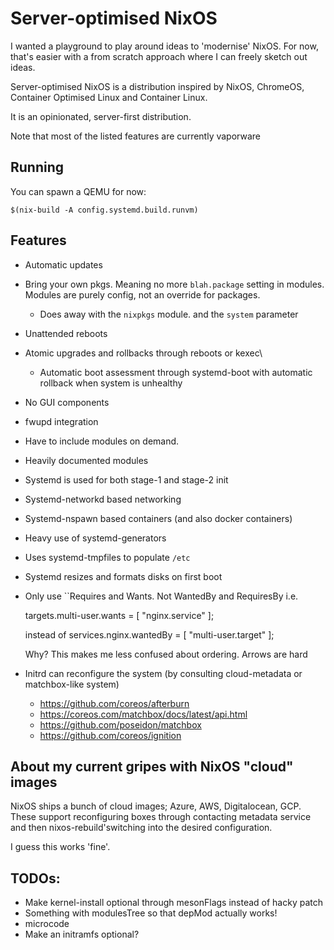 # Server-optimised NixOS

I wanted a playground to play around ideas to 'modernise' NixOS.
For now, that's easier with a from scratch approach where I can
freely sketch out ideas.

Server-optimised NixOS is a distribution inspired
by  NixOS, ChromeOS, Container Optimised Linux and  Container Linux.

It is an opinionated, server-first distribution.

Note that most of the listed features are currently vaporware

## Running
You can spawn a QEMU for now:
```
$(nix-build -A config.systemd.build.runvm)
```

## Features
* Automatic updates
* Bring your own pkgs.  Meaning no more `blah.package` setting in modules. Modules are purely config, not an override for packages.
  * Does away with the `nixpkgs` module. and the `system` parameter
* Unattended reboots
* Atomic upgrades and rollbacks through reboots or kexec\
  * Automatic boot assessment through systemd-boot with automatic rollback when system is unhealthy
* No GUI components
* fwupd integration
* Have to include modules on demand.
* Heavily documented modules
* Systemd is used for both stage-1 and stage-2 init
* Systemd-networkd based networking
* Systemd-nspawn based containers (and also docker containers)
* Heavy use of systemd-generators
* Uses systemd-tmpfiles to populate `/etc`
* Systemd resizes and formats disks on first boot
* Only use ``Requires and Wants. Not WantedBy and RequiresBy
   i.e.

   targets.multi-user.wants = [ "nginx.service" ];

   instead of    services.nginx.wantedBy = [ "multi-user.target" ];


   Why? This makes me less confused about ordering. Arrows are hard

* Initrd can reconfigure the system (by consulting cloud-metadata or matchbox-like system)
  * https://github.com/coreos/afterburn
  * https://coreos.com/matchbox/docs/latest/api.html
  * https://github.com/poseidon/matchbox
  * https://github.com/coreos/ignition

## About my current gripes with NixOS "cloud" images

NixOS ships a bunch of cloud images; Azure, AWS, Digitalocean, GCP.
These support reconfiguring boxes through contacting metadata service and then nixos-rebuild'switching into
the desired configuration.

I guess this works 'fine'.

## TODOs:

* Make kernel-install optional through mesonFlags instead of hacky patch
* Something with modulesTree so that depMod actually works!
* microcode
* Make an initramfs optional?

